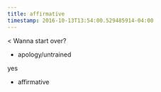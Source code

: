 ```yaml
---
title: affirmative
timestamp: 2016-10-13T13:54:00.529485914-04:00
---
```


< Wanna start over?
* apology/untrained

yes
* affirmative
